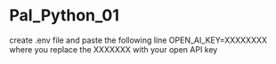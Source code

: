 # Pal_Python_01

create .env file and paste the following line
OPEN_AI_KEY=XXXXXXXX
where you replace the XXXXXXX with your open API key
